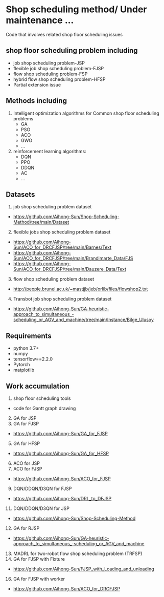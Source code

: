 # Shop scheduling method/ Under maintenance ...
Code that involves related shop floor scheduling issues 

## shop floor scheduling problem including

- job shop scheduling problem-JSP
- flexible job shop scheduling problem-FJSP
- flow shop scheduling problem-FSP
- hybrid flow shop scheduling problem-HFSP
- Partial extension issue
    
## Methods including

1. Intelligent optimization algorithms for Common shop floor scheduling problems
    - GA
    - PSO
    - ACO
    - GWO
    - ...
3. reinforcement learning algorithms:
    - DQN
    - PPO
    - DDQN
    - AC
    - ... 
## Datasets
1. job shop scheduling problem dataset
- https://github.com/Aihong-Sun/Shop-Scheduling-Method/tree/main/Dataset

2. flexible jobs shop scheduling problem dataset
- https://github.com/Aihong-Sun/ACO_for_DRCFJSP/tree/main/Barnes/Text
- https://github.com/Aihong-Sun/ACO_for_DRCFJSP/tree/main/Brandimarte_Data/FJS
- https://github.com/Aihong-Sun/ACO_for_DRCFJSP/tree/main/Dauzere_Data/Text

3. flow shop scheduling problem dataset
- http://people.brunel.ac.uk/~mastjjb/jeb/orlib/files/flowshop2.txt

4. Transbot job shop scheduling problem dataset
- https://github.com/Aihong-Sun/GA-heuristic-approach_to_simultaneous_-scheduling_or_AGV_and_machine/tree/main/Instance/Bilge_Ulusoy


## Requirements
- python 3.7+
- numpy
- tensorflow==2.2.0
- Pytorch
- matplotlib

## Work accumulation
1. shop floor scheduling tools
  - code for Gantt graph drawing  
2. GA for JSP
3. GA for FJSP
- https://github.com/Aihong-Sun/GA_for_FJSP
5. GA for HFSP
- https://github.com/Aihong-Sun/GA_for_HFSP
6. ACO for JSP
7. ACO for FJSP
- https://github.com/Aihong-Sun/ACO_for_FJSP
9. DQN/DDQN/D3QN for FJSP
- https://github.com/Aihong-Sun/DRL_to_DFJSP
11. DQN/DDQN/D3QN for JSP
- https://github.com/Aihong-Sun/Shop-Scheduling-Method
12. GA for RJSP
- https://github.com/Aihong-Sun/GA-heuristic-approach_to_simultaneous_-scheduling_or_AGV_and_machine
13. MADRL for two-robot flow shop scheduling problem (TRFSP)
14. GA for FJSP with Fixture
- https://github.com/Aihong-Sun/FJSP_with_Loading_and_unloading
16. GA for FJSP with worker
- https://github.com/Aihong-Sun/ACO_for_DRCFJSP

